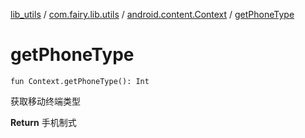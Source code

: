 [lib_utils](../../index.md) / [com.fairy.lib.utils](../index.md) / [android.content.Context](index.md) / [getPhoneType](./get-phone-type.md)

# getPhoneType

`fun Context.getPhoneType(): Int`

获取移动终端类型

**Return**
手机制式

